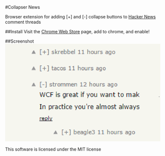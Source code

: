 #Collapser News

Browser extension for adding [+] and [-] collapse buttons to [Hacker News](http://news.ycombinator.com/) comment threads

##Install
Visit the [Chrome Web Store](https://chrome.google.com/webstore/detail/collapser-news/bffohhiiomenpdhhdpepecklnienjkjg) page, add to chrome, and enable!

##Screenshot
![Collapser News](/res/screenshot_big.png)

This software is licensed under the MIT license